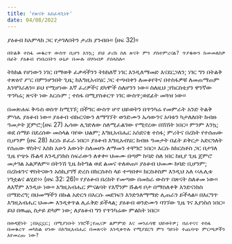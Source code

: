 ```yaml
---
title: 'የጽናት አስፈላጊነት'
date: 04/08/2022
---
```


ያዕቆብ ከአምላክ ጋር የታገለበትን ታሪክ ያንብቡ። (ዘፍ 32)።

`በትልቅ ተስፋ መቁረጥ ውስጥ ቢሆን እንኳ; ይህ ታሪክ ስለ ጽናት ምን ያስተምረናል? ጥያቄውን ከመመለስዎ በፊት ያዕቆብ የነበረበትን ሁኔታ በሙሉ በሃሳብዎ ያሰላስሉ።`

ትክክል የሆነውን ነገር በማወቅ ፈቃዳችንን ትክክለኛ ነገር እንዲለማመድ እናደርጋለን; ነገር ግን በትልቅ ተጽዕኖ ሥር በምንሆንበት ጊዜ; ከእግዚአብሄር ጋር ተጣብቀን ለመቆየትና በተስፋዎቹ ለመጠማጠም እንቸገራለን። ይህ የሚሆነው እኛ ፈሪዎችና ደካሞች ስለሆንን ነው። ስለዚህ ;የክርስቲያን ዋንኛው ጥንካሬ; ጽናት ነው እርሱም ; ተስፋ በሚያስቆርጥ ነገር ውስጥ;ወደፊት መጓዝ ነው።

በመጽሐፍ ቅዱስ ወስጥ ከሚገኙ; በችግር ውስጥ ሆኖ ህይወትን በጥንካሬ የመምራት አንድ ትልቅ ምሳሌ ያዕቆብ ነው። ያዕቆብ ብኩርናውን ለማግኘት ወንድሙን ኤሳውንና አባቱን ካታለለበት ከብዙ ዓመታት ጀምሮ;(ዘፍ 27) ኤሳው ሊገድለው ስለሚፈልገው የሚኖረው በሽሽት ነበር። ምንም እንኳ; ወደ ሰማይ በደረሰው መሰላል ባየው ህልም; እግዚአብሔር አስደናቂ ተስፋ; ምሪትና በረከት የተሰጠው ቢሆንም (ዘፍ 28) እርሱ ይፈራ ነበር። ያዕቆብ እግዚአብሄር ከብዙ ዓመታት በፊት ይቅርታ አድርጎለት የሰጠው ዋስትና እስከ አሁን እውነት ስለመሆኑ ለማመን ተቸግሮ ነበር። እርሱ ከክርስቶስ ጋር በታገለ ጊዜ የጭኑ ሹልዳ እንዲያነክስ ስፍራውን ለቀቀ። ህመሙ በጣም ከባድ ስለ ነበር ከዚያ ጊዜ ጀምሮ መታገል አልቻለም። በትንሽ ጊዜ ከትግል ወደ ልመና ተለወጠ። ያዕቆብ ህመሙ ከባድ ቢሆንም; በረከቱንና ዋስትናውን አስኪያገኝ ድረስ በክርስቶስ ላይ ተጣበቀ። ክርስቶስም እንዲህ አለ ‹‹ሌሊቱ ነግቷልና ልሂድ›› (ዘፍ 32: 26)። የያዕቆብ በረከት የመጣው በመከራ ውስጥ በጽናት ስለቆመ ነው። ለእኛም እንዲሁ ነው። እግዚአብሔር ምናልባት የእኛንም ሹልዳ ቦታ በማስለቀቅ እንድናነክስ በማድረግ; በህመማችን በኩል አድርጎ በእርሱ መደገፍን እንድንለማማድ ሊጠራን ይችላል። በእርግጥ እግዚአብሔር ህመሙ እንዲቀጥል ሊፈቅድ ይችላል; ያዕቆብ ወንድሙን ባገኘው ጊዜ ገና እያነከሰ ነበር። ይህ በዉጪ ስታይ ድካም ነው; ለያዕቆብ ግን የጥንካሬው ምልክት ነበር። 

`በወዳጅነት ;በአኗኗር; በሚያነቡት ነገሮች;የጤናዎ ልምምድ እና መንፈሳዊ ህይወትዎ; በፈተናና ተስፋ በመቁረጥ መካከል ሆነው በእግዚአብሔር በመጽናት እንዲቀጥሉ የሚያደርግ ምን ዓይነት ተጨባጭ ምርጫዎችን እየመረጡ ነው?`